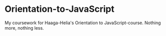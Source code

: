 # Orientation-to-JavaScript
My coursework for Haaga-Helia's Orientation to JavaScript-course. Nothing more, nothing less.
